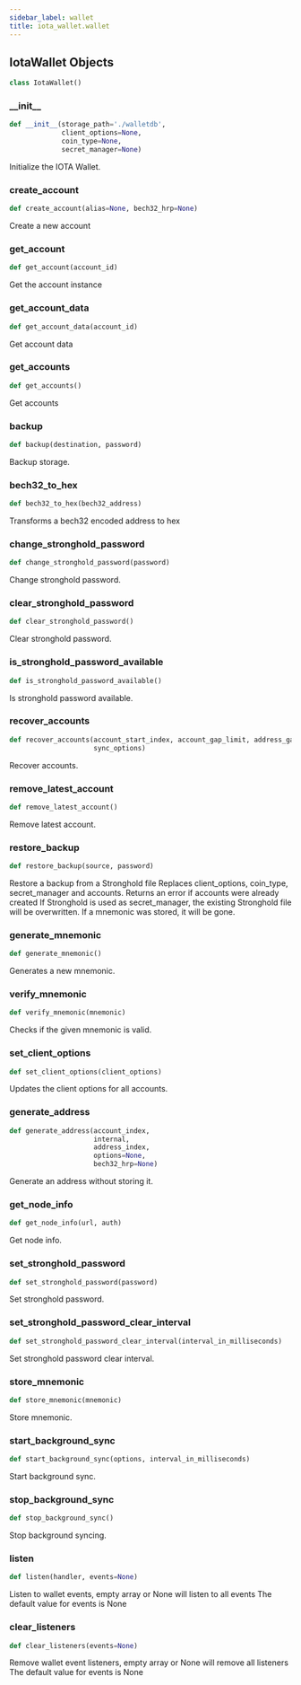 ```yaml
---
sidebar_label: wallet
title: iota_wallet.wallet
---
```


## IotaWallet Objects

```python
class IotaWallet()
```

### \_\_init\_\_

```python
def __init__(storage_path='./walletdb',
             client_options=None,
             coin_type=None,
             secret_manager=None)
```

Initialize the IOTA Wallet.

### create_account

```python
def create_account(alias=None, bech32_hrp=None)
```

Create a new account

### get_account

```python
def get_account(account_id)
```

Get the account instance

### get_account_data

```python
def get_account_data(account_id)
```

Get account data

### get_accounts

```python
def get_accounts()
```

Get accounts

### backup

```python
def backup(destination, password)
```

Backup storage.

### bech32_to_hex

```python
def bech32_to_hex(bech32_address)
```

Transforms a bech32 encoded address to hex

### change_stronghold_password

```python
def change_stronghold_password(password)
```

Change stronghold password.

### clear_stronghold_password

```python
def clear_stronghold_password()
```

Clear stronghold password.

### is_stronghold_password_available

```python
def is_stronghold_password_available()
```

Is stronghold password available.

### recover_accounts

```python
def recover_accounts(account_start_index, account_gap_limit, address_gap_limit,
                     sync_options)
```

Recover accounts.

### remove_latest_account

```python
def remove_latest_account()
```

Remove latest account.

### restore_backup

```python
def restore_backup(source, password)
```

Restore a backup from a Stronghold file
Replaces client_options, coin_type, secret_manager and accounts. Returns an error if accounts were already created
If Stronghold is used as secret_manager, the existing Stronghold file will be overwritten. If a mnemonic was
stored, it will be gone.

### generate_mnemonic

```python
def generate_mnemonic()
```

Generates a new mnemonic.

### verify_mnemonic

```python
def verify_mnemonic(mnemonic)
```

Checks if the given mnemonic is valid.

### set_client_options

```python
def set_client_options(client_options)
```

Updates the client options for all accounts.

### generate_address

```python
def generate_address(account_index,
                     internal,
                     address_index,
                     options=None,
                     bech32_hrp=None)
```

Generate an address without storing it.

### get_node_info

```python
def get_node_info(url, auth)
```

Get node info.

### set_stronghold_password

```python
def set_stronghold_password(password)
```

Set stronghold password.

### set_stronghold_password_clear_interval

```python
def set_stronghold_password_clear_interval(interval_in_milliseconds)
```

Set stronghold password clear interval.

### store_mnemonic

```python
def store_mnemonic(mnemonic)
```

Store mnemonic.

### start_background_sync

```python
def start_background_sync(options, interval_in_milliseconds)
```

Start background sync.

### stop_background_sync

```python
def stop_background_sync()
```

Stop background syncing.

### listen

```python
def listen(handler, events=None)
```

Listen to wallet events, empty array or None will listen to all events
The default value for events is None

### clear_listeners

```python
def clear_listeners(events=None)
```

Remove wallet event listeners, empty array or None will remove all listeners
The default value for events is None
